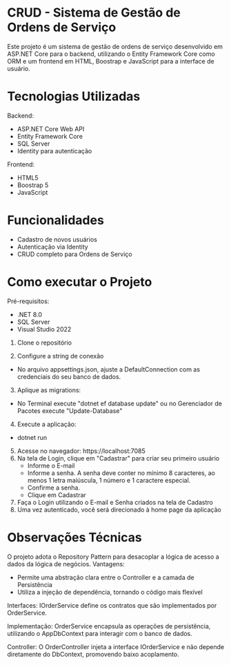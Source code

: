 # CRUD - Sistema de Gestão de Ordens de Serviço
Este projeto é um sistema de gestão de ordens de serviço desenvolvido em ASP.NET Core para o backend, utilizando o Entity Framework Core como ORM e um frontend em HTML, Boostrap e JavaScript para a interface de usuário.

# Tecnologias Utilizadas
Backend:
- ASP.NET Core Web API
- Entity Framework Core
- SQL Server
- Identity para autenticação

Frontend:
- HTML5
- Boostrap 5
- JavaScript

# Funcionalidades
- Cadastro de novos usuários
- Autenticação via Identity
- CRUD completo para Ordens de Serviço

# Como executar o Projeto
Pré-requisitos:
 - .NET 8.0
 - SQL Server
 - Visual Studio 2022
1. Clone o repositório
 
2. Configure a string de conexão
 - No arquivo appsettings.json, ajuste a DefaultConnection com as credenciais do seu banco de dados.
   
3. Aplique as migrations:
 - No Terminal execute "dotnet ef database update" ou no Gerenciador de Pacotes execute "Update-Database"
   
4. Execute a aplicação:
 - dotnet run

5. Acesse no navegador: https://localhost:7085
6. Na tela de Login, clique em "Cadastrar" para criar seu primeiro usuário
   - Informe o E-mail
   - Informe a senha. A senha deve conter no mínimo 8 caracteres, ao menos 1 letra maiúscula, 1 número e 1 caractere especial.
   - Confirme a senha.
   - Clique em Cadastrar
7. Faça o Login utilizando o E-mail e Senha criados na tela de Cadastro
8. Uma vez autenticado, você será direcionado à home page da aplicação

# Observações Técnicas
O projeto adota o Repository Pattern para desacoplar a lógica de acesso a dados da lógica de negócios.
Vantagens:
- Permite uma abstração clara entre o Controller e a camada de Persistência
- Utiliza a injeção de dependência, tornando o código mais flexível

Interfaces:
IOrderService define os contratos que são implementados por OrderService.

Implementação:
OrderService encapsula as operações de persistência, utilizando o AppDbContext para interagir com o banco de dados.

Controller:
O OrderController injeta a interface IOrderService e não depende diretamente do DbContext, promovendo baixo acoplamento.


